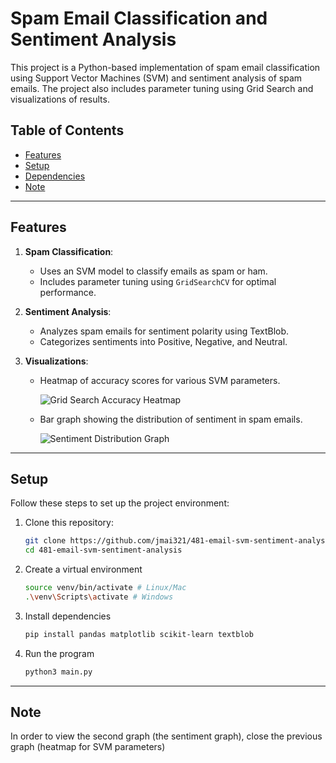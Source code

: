 # Spam Email Classification and Sentiment Analysis

This project is a Python-based implementation of spam email classification using Support Vector Machines (SVM) and sentiment analysis of spam emails. The project also includes parameter tuning using Grid Search and visualizations of results.

## Table of Contents
- [Features](#features)
- [Setup](#setup)
- [Dependencies](#dependencies)
- [Note](#note)

---

## Features

1. **Spam Classification**: 
   - Uses an SVM model to classify emails as spam or ham.
   - Includes parameter tuning using `GridSearchCV` for optimal performance.

2. **Sentiment Analysis**:
   - Analyzes spam emails for sentiment polarity using TextBlob.
   - Categorizes sentiments into Positive, Negative, and Neutral.

3. **Visualizations**:
   - Heatmap of accuracy scores for various SVM parameters.

     ![Grid Search Accuracy Heatmap](graph.png)

   - Bar graph showing the distribution of sentiment in spam emails.

     ![Sentiment Distribution Graph](sentiment%20graph.png)

---

## Setup

Follow these steps to set up the project environment:

1. Clone this repository:
   ```bash
   git clone https://github.com/jmai321/481-email-svm-sentiment-analysis.git
   cd 481-email-svm-sentiment-analysis
2. Create a virtual environment
   ```bash
   source venv/bin/activate # Linux/Mac
   .\venv\Scripts\activate # Windows
3. Install dependencies
   ```bash
   pip install pandas matplotlib scikit-learn textblob
4. Run the program
   ```bash
   python3 main.py

---
## Note

In order to view the second graph (the sentiment graph), close the previous graph (heatmap for SVM parameters)

